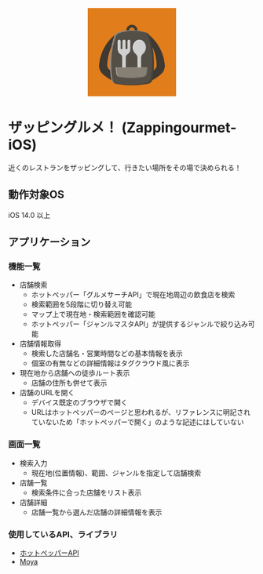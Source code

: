 <div align=center>
  <img height="180" src="Zappingourmet.jpg" />
</div>

# ザッピングルメ！ (Zappingourmet-iOS)

近くのレストランをザッピングして、行きたい場所をその場で決められる！

## 動作対象OS

iOS 14.0 以上

## アプリケーション

### 機能一覧

- 店舗検索
  - ホットペッパー「グルメサーチAPI」で現在地周辺の飲食店を検索
  - 検索範囲を5段階に切り替え可能
  - マップ上で現在地・検索範囲を確認可能
  - ホットペッパー「ジャンルマスタAPI」が提供するジャンルで絞り込み可能
- 店舗情報取得
  - 検索した店舗名・営業時間などの基本情報を表示
  - 個室の有無などの詳細情報はタグクラウド風に表示
- 現在地から店舗への徒歩ルート表示
  - 店舗の住所も併せて表示
- 店舗のURLを開く
  - デバイス既定のブラウザで開く
  - URLはホットペッパーのページと思われるが、リファレンスに明記されていないため「ホットペッパーで開く」のような記述にはしていない

### 画面一覧

- 検索入力
  - 現在地(位置情報)、範囲、ジャンルを指定して店舗検索
- 店舗一覧
  - 検索条件に合った店舗をリスト表示
- 店舗詳細
  - 店舗一覧から選んだ店舗の詳細情報を表示

### 使用しているAPI、ライブラリ

- [ホットペッパーAPI](https://webservice.recruit.co.jp/doc/hotpepper/reference.html)
- [Moya](https://github.com/Moya/Moya)
